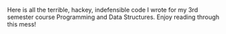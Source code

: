 Here is all the terrible, hackey, indefensible code I wrote for my 3rd semester course Programming and Data Structures. Enjoy reading through this mess!
